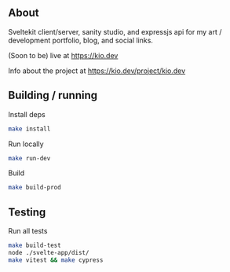 ## About

Sveltekit client/server, sanity studio, and expressjs api for my art / development portfolio, blog, and social links.

(Soon to be) live at <a href="https://kio.dev/">https://kio.dev</a>

Info about the project at <a href="https://kio.dev/project/kio.dev">https://kio.dev/project/kio.dev</a>

## Building / running

Install deps
```bash
make install
```

Run locally
```bash
make run-dev
```

Build
```bash
make build-prod
```

## Testing

Run all tests
```bash
make build-test
node ./svelte-app/dist/
make vitest && make cypress
```

